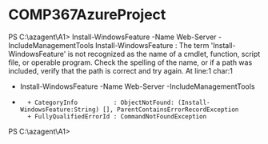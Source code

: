 # COMP367AzureProject

PS C:\azagent\A1> Install-WindowsFeature -Name Web-Server -IncludeManagementTools
Install-WindowsFeature : The term 'Install-WindowsFeature' is not recognized as the name of a cmdlet, function, script
file, or operable program. Check the spelling of the name, or if a path was included, verify that the path is correct
and try again.
At line:1 char:1
+ Install-WindowsFeature -Name Web-Server -IncludeManagementTools
+ ~~~~~~~~~~~~~~~~~~~~~~
    + CategoryInfo          : ObjectNotFound: (Install-WindowsFeature:String) [], ParentContainsErrorRecordException
    + FullyQualifiedErrorId : CommandNotFoundException

PS C:\azagent\A1>
